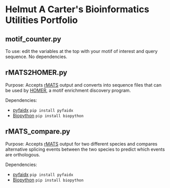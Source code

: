 # Helmut A Carter's Bioinformatics Utilities Portfolio

## motif_counter.py
To use: edit the variables at the top with your motif of interest and query sequence. No dependencies.


## rMATS2HOMER.py
Purpose: Accepts [rMATS](https://github.com/Xinglab/rmats-turbo) output and converts into sequence files that can be used by [HOMER](http://homer.ucsd.edu/homer/motif/), a motif enrichment discovery program.

Dependencies:
- [pyfaidx](https://pypi.org/project/pyfaidx/) `pip install pyfaidx`
- [Biopython](https://biopython.org/) `pip install biopython`

## rMATS_compare.py
Purpose: Accepts [rMATS](https://github.com/Xinglab/rmats-turbo) output for two different species and compares alternative splicing events between the two species to predict which events are orthologous.

Dependencies:
- [pyfaidx](https://pypi.org/project/pyfaidx/) `pip install pyfaidx`
- [Biopython](https://biopython.org/) `pip install biopython`
